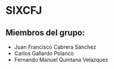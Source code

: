 # SIXCFJ

## Miembros del grupo:
  - Juan Francisco Cabrera Sánchez
  - Carlos Gallardo Polanco
  - Fernando Manuel Quintana Velazquez
